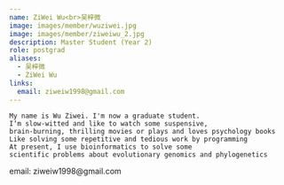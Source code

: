 ```yaml
---
name: ZiWei Wu<br>吴梓微
image: images/member/wuziwei.jpg
image: images/member/ziweiwu_2.jpg
description: Master Student (Year 2)
role: postgrad
aliases:
  - 吴梓微
  - ZiWei Wu
links:
  email: ziweiw1998@gmail.com
---
```


    My name is Wu Ziwei. I'm now a graduate student.    
    I‘m slow-witted and like to watch some suspensive,    
    brain-burning, thrilling movies or plays and loves psychology books    
    Like solving some repetitive and tedious work by programming    
    At present, I use bioinformatics to solve some    
    scientific problems about evolutionary genomics and phylogenetics  
<centre>
email: ziweiw1998@gmail.com
</centre>
